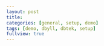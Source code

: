 ```yaml
---
layout: post
title: 
categories: [general, setup, demo]
tags: [demo, dbyll, dbtek, setup]
fullview: true
---
```


